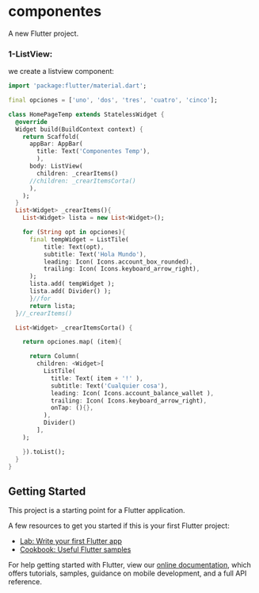 # componentes

A new Flutter project.

### 1-ListView:

we create a listview component:

```dart
import 'package:flutter/material.dart';

final opciones = ['uno', 'dos', 'tres', 'cuatro', 'cinco'];

class HomePageTemp extends StatelessWidget {
  @override
  Widget build(BuildContext context) {
    return Scaffold(
      appBar: AppBar(
        title: Text('Componentes Temp'),
        ),
      body: ListView(
        children: _crearItems()
      //children: _crearItemsCorta()
      ),
    );
  }
  List<Widget> _crearItems(){
    List<Widget> lista = new List<Widget>();

    for (String opt in opciones){
      final tempWidget = ListTile(
          title: Text(opt),
          subtitle: Text('Hola Mundo'),
          leading: Icon( Icons.account_box_rounded),
          trailing: Icon( Icons.keyboard_arrow_right),
      );
      lista.add( tempWidget );
      lista.add( Divider() );
      }//for
      return lista;
  }//_crearItems()

  List<Widget> _crearItemsCorta() {

    return opciones.map( (item){

      return Column(
        children: <Widget>[
          ListTile(
            title: Text( item + '!' ),
            subtitle: Text('Cualquier cosa'),
            leading: Icon( Icons.account_balance_wallet ),
            trailing: Icon( Icons.keyboard_arrow_right),
            onTap: (){},
          ),
          Divider()
        ],
    );

    }).toList();  
  }
}
```

## Getting Started

This project is a starting point for a Flutter application.

A few resources to get you started if this is your first Flutter project:

- [Lab: Write your first Flutter app](https://flutter.dev/docs/get-started/codelab)
- [Cookbook: Useful Flutter samples](https://flutter.dev/docs/cookbook)

For help getting started with Flutter, view our
[online documentation](https://flutter.dev/docs), which offers tutorials,
samples, guidance on mobile development, and a full API reference.
